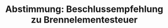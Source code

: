 ---
abstimmung:
  abstimmung: 1
  bundestagssitzung: 199
  legislaturperiode: 18
categories:
- Finanzen
- Steuer
data:
- title: Abstimmungsergebnis 20161110_1-data.pdf
  url: /res/abstimmungsliste/20161110_1-data.pdf
- title: Abstimmungsergebnis 20161110_1_xls-data.csv
  url: /res/abstimmungsliste/analyses/20161110_1_xls-data.csv
documents:
- local: /res/abstimmungsdaten/018-199-01/1809124.pdf
  title: Drucksache 18/09124.pdf
  url: http://dip21.bundestag.de/dip21/btd/18/091/1809124.pdf
- local: /res/abstimmungsdaten/018-199-01/1810094.pdf
  title: Drucksache 18/10094.pdf
  url: http://dip21.bundestag.de/dip21/btd/18/100/1810094.pdf
ergebnis:
  cdu/csu:
    enthaltung: 0
    gesamt: 310
    ja: 291
    nein: 0
    nichtabgegeben: 19
    ungueltig: 0
  die.linke:
    enthaltung: 0
    gesamt: 64
    ja: 0
    nein: 55
    nichtabgegeben: 9
    ungueltig: 0
  file: 20161110_1_xls-data.csv
  gruenen:
    enthaltung: 0
    gesamt: 63
    ja: 0
    nein: 54
    nichtabgegeben: 9
    ungueltig: 0
  spd:
    enthaltung: 2
    gesamt: 193
    ja: 181
    nein: 0
    nichtabgegeben: 10
    ungueltig: 0
layout: abstimmung
links:
- title: https://www.bundestag.de/parlament/plenum/abstimmung/abstimmung?id=438
  url: https://www.bundestag.de/parlament/plenum/abstimmung/abstimmung?id=438
preview: "Deutscher Bundestag\n\n199. Sitzung des Deutschen Bundestages\nam Donnerstag,\
  \ 10.November 2016\n\nEndg\xFCltiges Ergebnis der Namentlichen Abstimmung Nr. 1\n\
  \nBeschlussempfehlung des Finanzausschusses (7. Ausschuss)\nzu dem Antrag der Abgeordneten\
  \ Huburtus Zdebel, Eva Bulling-Schr\xF6ter, Caren Lay,\nweiterer Abgeordneter und\
  \ der Fraktion DIE LINKE.\nKeine Steuerbefreiung f\xFCr Atomkraftwerke - Die Brennelementesteuer\
  \ muss bleiben\n- Drucksachen 18/9124 und 18/10094 -\n\nAbgegebene Stimmen insgesamt:\n\
  \n583\n\nNicht abgegebene Stimmen:\nJa-Stimmen:\n\n47\n472\n\nNein-Stimmen:\n\n\
  109\n\nEnthaltungen:\n\n2\n\nUng\xFCltige:\n\n0\n\nBerlin, den 10.11.2016\n\nBeginn:\
  \ 16:44\nEnde: 16:46\n"
tags:
- Brennelemente
title: 'Abstimmung: Beschlussempfehlung zu Brennelementesteuer'
---